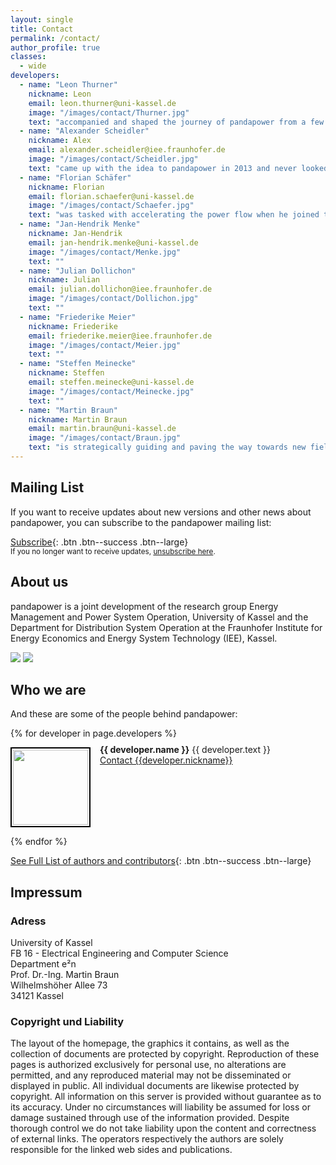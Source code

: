 ```yaml
---
layout: single
title: Contact
permalink: /contact/
author_profile: true
classes:
  - wide
developers:
  - name: "Leon Thurner"
    nickname: Leon
    email: leon.thurner@uni-kassel.de
    image: "/images/contact/Thurner.jpg"
    text: "accompanied and shaped the journey of pandapower from a few scripts in a folder to the fully fledged open source power system analysis tool it is today."
  - name: "Alexander Scheidler"
    nickname: Alex
    email: alexander.scheidler@iee.fraunhofer.de
    image: "/images/contact/Scheidler.jpg"
    text: "came up with the idea to pandapower in 2013 and never looked back. Has been coordinating and shaping the development of pandapower ever since."
  - name: "Florian Schäfer"
    nickname: Florian
    email: florian.schaefer@uni-kassel.de
    image: "/images/contact/Schaefer.jpg"
    text: "was tasked with accelerating the power flow when he joined the team in 2016 and used the power of numba to make pandapower one of the fastest power flow solvers out there."
  - name: "Jan-Hendrik Menke"
    nickname: Jan-Hendrik
    email: jan-hendrik.menke@uni-kassel.de
    image: "/images/contact/Menke.jpg"
    text: ""
  - name: "Julian Dollichon"
    nickname: Julian
    email: julian.dollichon@iee.fraunhofer.de
    image: "/images/contact/Dollichon.jpg"
    text: ""
  - name: "Friederike Meier"
    nickname: Friederike
    email: friederike.meier@iee.fraunhofer.de
    image: "/images/contact/Meier.jpg"
    text: ""
  - name: "Steffen Meinecke"
    nickname: Steffen
    email: steffen.meinecke@uni-kassel.de
    image: "/images/contact/Meinecke.jpg"
    text: ""    
  - name: "Martin Braun"
    nickname: Martin Braun
    email: martin.braun@uni-kassel.de
    image: "/images/contact/Braun.jpg"
    text: "is strategically guiding and paving the way towards new fields of application."    
---
```

<p></p>

## Mailing List <a name="list"></a>
If you want to receive updates about new versions and other news about pandapower, you can subscribe to the pandapower mailing list:

[<i class='fas fa-envelope'></i> Subscribe](mailto:sympa@fraunhofer.de?subject=subscribe%20pandapower){: .btn .btn--success .btn--large}<br>
<small>If you no longer want to receive updates, <a href="mailto:sympa@fraunhofer.de?subject=unsubscribe%20pandapower">unsubscribe here</a>.</small>

## About us

pandapower is a joint development of the research group Energy Management and Power System Operation, University of Kassel and the Department for Distribution System Operation at the Fraunhofer Institute for Energy Economics and Energy System Technology (IEE), Kassel.

[<img src="https://www.uni-kassel.de/eecs/fileadmin/datas/fb16/Fachgebiete/energiemanagement/e2n.png">](https://www.uni-kassel.de/eecs/en/fachgebiete/e2n/home.html)
[<img src="https://www.uni-kassel.de/eecs/fileadmin/datas/fb16/Fachgebiete/energiemanagement/iee.png">](https://www.iee.fraunhofer.de/en.html)
 

## Who we are

And these are some of the people behind pandapower:

<div class="authors">
  {% for developer in page.developers %}
    <p>
    <img style="padding:2px 2px 2px 2px; border:2px solid black; margin-right: 15px" src="{{ developer.image | relative_url }}" width="120" align="left"/> 
    <span style="margin-top: -5px; display:inline-block; max-width:500px;">
        <b>{{ developer.name }}</b> {{ developer.text }} <br>
        <a href="mailto:{{developer.email}}">Contact {{developer.nickname}}</a> 
    </span>
    <BR CLEAR="left"/> 
    </p>
  {% endfor %}
</div>

[See Full List of authors and contributors](http://pandapower.readthedocs.io/en/stable/about/authors.html){: .btn .btn--success .btn--large}

## Impressum

### Adress

University of Kassel<br>
FB 16 - Electrical Engineering and Computer Science<br>
Department e²n<br>
Prof. Dr.-Ing. Martin Braun<br>
Wilhelmshöher Allee 73<br>
34121 Kassel 

### Copyright und Liability 

The layout of the homepage, the graphics it contains, as well as the collection of documents are protected by copyright. Reproduction of these pages is authorized exclusively for personal use, no alterations are permitted, and any reproduced material may not be disseminated or displayed in public. All individual documents are likewise protected by copyright. All information on this server is provided without guarantee as to its accuracy. Under no circumstances will liability be assumed for loss or damage sustained through use of the information provided. Despite thorough control we do not take liability upon the content and correctness of external links. The operators respectively the authors are solely responsible for the linked web sides and publications. 

